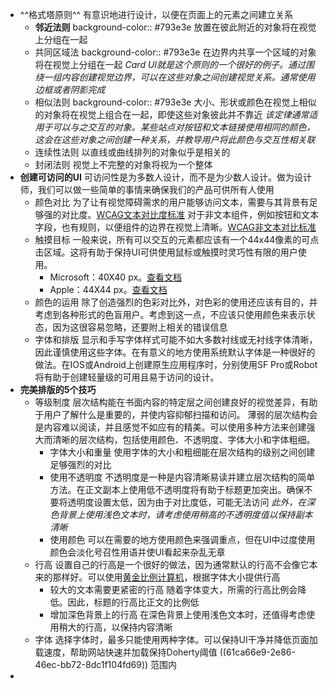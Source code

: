 - ^^格式塔原则^^
  有意识地进行设计，以便在页面上的元素之间建立关系
	- **邻近法则**
	  background-color:: #793e3e
	  放置在彼此附近的对象将在视觉上分组在一起
	- 共同区域法
	  background-color:: #793e3e
	  在边界内共享一个区域的对象将在视觉上分组在一起
	  *Card UI就是这个原则的一个很好的例子。通过围绕一组内容创建视觉边界，可以在这些对象之间创建视觉关系。通常使用边框或者阴影完成*
	- 相似法则
	  background-color:: #793e3e
	  大小、形状或颜色在视觉上相似的对象将在视觉上组合在一起，即使这些对象彼此并不靠近
	  *该定律通常适用于可以与之交互的对象。某些站点对按钮和文本链接使用相同的颜色，这会在这些对象之间创建一种关系，并教导用户将此颜色与交互性相关联*
	- 连续性法则
	  以直线或曲线排列的对象似乎是相关的
	- 封闭法则
	  视觉上不完整的对象将视为一个整体
- **创建可访问的UI**
  可访问性是为多数人设计，而不是为少数人设计。做为设计师，我们可以做一些简单的事情来确保我们的产品可供所有人使用
	- 颜色对比
	  为了让有视觉障碍需求的用户能够访问文本，需要与其背景有足够强的对比度。[WCAG文本对比度标准](https://www.w3.org/WAI/WCAG21/Understanding/contrast-minimum.html)
	  对于非文本组件，例如按钮和文本字段，也有规则，以便组件的边界在视觉上清晰。[WCAG非文本对比标准](https://www.w3.org/WAI/WCAG21/Understanding/contrast-minimum.html)
	- 触摸目标
	  一般来说，所有可以交互的元素都应该有一个44x44像素的可点击区域。这将有助于保持UI可供使用鼠标或触摸时灵巧性有限的用户使用。
		- Microsoft：40X40 px。[查看文档](https://docs.microsoft.com/en-us/windows/apps/design/input/guidelines-for-targeting)
		- Apple：44X44 px。[查看文档](https://developer.apple.com/design/human-interface-guidelines/ios/visual-design/adaptivity-and-layout/)
	- 颜色的运用
	  除了创造强烈的色彩对比外，对色彩的使用还应该有目的，并考虑到各种形式的色盲用户。考虑到这一点，不应该只使用颜色来表示状态，因为这很容易忽略，还要附上相关的错误信息
	- 字体和排版
	  显示和手写字体样式可能不如大多数衬线或无衬线字体清晰，因此谨慎使用这些字体。在有意义的地方使用系统默认字体是一种很好的做法。在IOS或Android上创建原生应用程序时，分别使用SF Pro或Robot将有助于创建轻量级的可用且易于访问的设计。
- **完美排版的5个技巧**
	- 等级制度
	  层次结构能在书面内容的特定层之间创建良好的视觉差异，有助于用户了解什么是重要的，并使内容抑郁扫描和访问。
	  薄弱的层次结构会是内容难以阅读，并且感觉不如应有的精美。可以使用多种方法来创建强大而清晰的层次结构，包括使用颜色、不透明度、字体大小和字体粗细。
		- 字体大小和重量
		  使用字体的大小和粗细能在层次结构的级别之间创建足够强烈的对比
		- 使用不透明度
		  不透明度是一种是内容清晰易读并建立层次结构的简单方法。在正文副本上使用低不透明度将有助于标题更加突出。确保不要将透明度设置太低，因为由于对比度低，可能无法访问
		  *此外，在深色背景上使用浅色文本时，请考虑使用稍高的不透明度值以保持副本清晰*
		- 使用颜色
		  可以在需要的地方使用颜色来强调重点，但在UI中过度使用颜色会淡化号召性用语并使UI看起来杂乱无章
	- 行高
	  设置自己的行高是一个很好的做法，因为通常默认的行高不会像它本来的那样好。可以使用[黄金比例计算机](https://grtcalculator.com/)，根据字体大小提供行高
		- 较大的文本需要更紧密的行高
		  随着字体变大，所需的行高比例会降低。因此，标题的行高比正文的比例低
		- 增加深色背景上的行高
		  在深色背景上使用浅色文本时，还值得考虑使用稍大的行高，以保持内容清晰
	- 字体
	  选择字体时，最多只能使用两种字体。可以保持UI干净并降低页面加载速度，帮助网站快速并加载保持Doherty阈值 ((61ca66e9-2e86-46ec-bb72-8dc1f104fd69)) 范围内
-